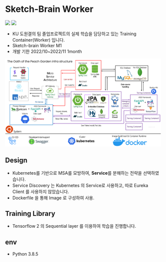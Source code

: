 # Sketch-Brain Worker

<img src="https://img.shields.io/badge/Python-3776AB?style=for-the-badge&logo=Python&logoColor=white"/> <img src="https://img.shields.io/badge/Fastapi-009688?style=for-the-badge&logo=fastapi&logoColor=white"/>

- KU 도원결의 팀 졸업프로젝트의 실제 학습을 담당하고 있는 Training Container(Worker) 입니다.
- Sketch-brain Worker M1
- 개발 기한 2022/10~2022/11 1month

![Architecture](Architecture.png)

## Design

- Kubernetes를 기반으로 MSA를 모방하여, **Service**를 분해하는 전략을 선택하였습니다.
- Service Discovery 는 Kubernetes 의 Service로 사용하고, 따로 Eureka Client 를 사용하지 않았습니다.
- Dockerfile 을 통해 Image 로 구성하여 사용.

## Training Library

- Tensorflow 2 의 Sequential layer 를 이용하여 학습을 진행합니다.

## env

- Python 3.8.5
